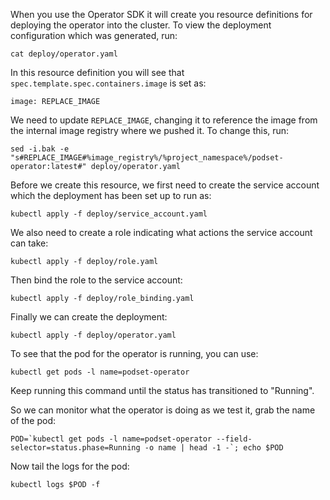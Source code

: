 When you use the Operator SDK it will create you resource definitions for deploying the operator into the cluster. To view the deployment configuration which was generated, run:

```execute
cat deploy/operator.yaml
```

In this resource definition you will see that `spec.template.spec.containers.image` is set as:

```
image: REPLACE_IMAGE
```

We need to update `REPLACE_IMAGE`, changing it to reference the image from the internal image registry where we pushed it. To change this, run:

```execute
sed -i.bak -e "s#REPLACE_IMAGE#%image_registry%/%project_namespace%/podset-operator:latest#" deploy/operator.yaml
```

Before we create this resource, we first need to create the service account which the deployment has been set up to run as:

```execute
kubectl apply -f deploy/service_account.yaml
```

We also need to create a role indicating what actions the service account can take:

```execute
kubectl apply -f deploy/role.yaml
```

Then bind the role to the service account:

```execute
kubectl apply -f deploy/role_binding.yaml
```

Finally we can create the deployment:

```execute
kubectl apply -f deploy/operator.yaml
```

To see that the pod for the operator is running, you can use:

```execute
kubectl get pods -l name=podset-operator
```

Keep running this command until the status has transitioned to "Running".

So we can monitor what the operator is doing as we test it, grab the name of the pod:

```execute-2
POD=`kubectl get pods -l name=podset-operator --field-selector=status.phase=Running -o name | head -1 -`; echo $POD
```

Now tail the logs for the pod:

```execute-2
kubectl logs $POD -f
```
